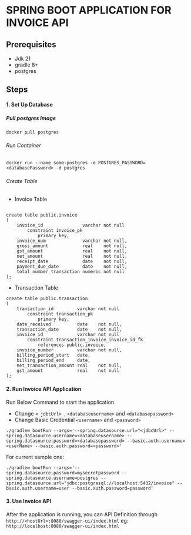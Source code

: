 # SPRING BOOT APPLICATION FOR INVOICE API #
## Prerequisites ##
* Jdk 21
* gradle 8+
* postgres

## Steps ##
#### 1. Set Up Database ###
##### Pull postgres Image #####
```
docker pull postgres
```
###### Run Container ######
```
docker run --name some-postgres -e POSTGRES_PASSWORD=<databasePassword> -d postgres
```
###### Create Table ######
* Invoice Table
```postgresql

create table public.invoice
(
    invoice_id               varchar not null
        constraint invoice_pk
            primary key,
    invoice_num              varchar not null,
    gross_amount             real    not null,
    gst_amount               real    not null,
    net_amount               real    not null,
    receipt_date             date    not null,
    payment_due_date         date    not null,
    total_number_transaction numeric not null
);
```
* Transaction Table
```postgresql
create table public.transaction
(
    transaction_id         varchar not null
        constraint transaction_pk
            primary key,
    date_received          date    not null,
    transaction_date       date    not null,
    invoice_id             varchar not null
        constraint transaction_invoice_invoice_id_fk
            references public.invoice,
    invoice_number         varchar not null,
    billing_period_start   date,
    billing_period_end     date,
    net_transaction_amount real    not null,
    gst_amount             real    not null
);
```
#### 2. Run Invoice API Application ####
Run Below Command to start the application
* Change ```< jdbcUrl> ```, ```<databaseusername>``` and ```<databasepassword>```
* Change Basic Credential ```<username>``` and ```<password>```
```
./gradlew bootRun --args='--spring.datasource.url="<jdbcUrl>" --spring.datasource.username=<databaseusername> --spring.datasource.password=<databasepassword> --basic.auth.username=<userName> --basic.auth.password=<password>' 
```
For current sample one:
```
./gradlew bootRun --args='--spring.datasource.password=mysecretpassword --spring.datasource.username=postgres --spring.datasource.url="jdbc:postgresql://localhost:5432/invoice" --basic.auth.username=user --basic.auth.password=password' 
```
#### 3. Use Invoice API #####
After the application is running, you can API Definition through ```http://<hostUrl>:8080/swagger-ui/index.html``` eg: ```http://localhost:8080/swagger-ui/index.html```

